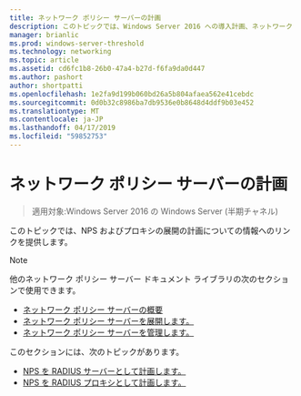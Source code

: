 ```yaml
---
title: ネットワーク ポリシー サーバーの計画
description: このトピックでは、Windows Server 2016 への導入計画、ネットワーク ポリシー サーバーの RADIUS サーバー展開を計画に関する情報へのリンクを提供します。
manager: brianlic
ms.prod: windows-server-threshold
ms.technology: networking
ms.topic: article
ms.assetid: cd6fc1b8-26b0-47a4-b27d-f6fa9da0d447
ms.author: pashort
author: shortpatti
ms.openlocfilehash: 1e2fa9d199b060bd26a5b804afaea562e41cebdc
ms.sourcegitcommit: 0d0b32c8986ba7db9536e0b8648d4ddf9b03e452
ms.translationtype: MT
ms.contentlocale: ja-JP
ms.lasthandoff: 04/17/2019
ms.locfileid: "59852753"
---
```

# <a name="plan-network-policy-server"></a>ネットワーク ポリシー サーバーの計画

>適用対象:Windows Server 2016 の Windows Server (半期チャネル)

このトピックでは、NPS およびプロキシの展開の計画についての情報へのリンクを提供します。

>[!NOTE]
>他のネットワーク ポリシー サーバー ドキュメント ライブラリの次のセクションで使用できます。 
> - [ネットワーク ポリシー サーバーの概要](nps-getstart-top.md)
> - [ネットワーク ポリシー サーバーを展開します。](nps-deploy.md)
> - [ネットワーク ポリシー サーバーを管理します。](nps-manage-top.md)

このセクションには、次のトピックがあります。

- [NPS を RADIUS サーバーとして計画します。](nps-plan-server.md)
- [NPS を RADIUS プロキシとして計画します。](nps-plan-proxy.md)
